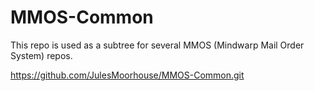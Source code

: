 # MMOS-Common

This repo is used as a subtree for several MMOS (Mindwarp Mail Order System) repos.

https://github.com/JulesMoorhouse/MMOS-Common.git
